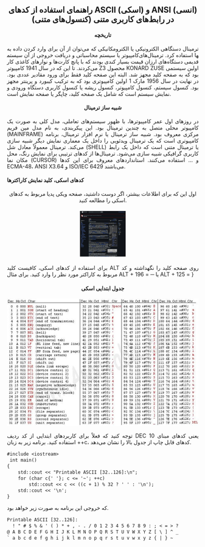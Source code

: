 <h2 align="center" >راهنمای استفاده از کدهای ASCII (اسکی) و ANSI (انسی) در رابط‌های کاربری متنی (کنسول‌های متنی)</h2>

<h4 align = "center">تاریخچه</h4>
<p align="justify"; direction="rtl">
ترمینال دستگاهی الکترونیکی یا الکترومکانیکی که می‌توان از آن برای وارد کردن داده به کامپیوتر یا سیستم محاسباتی و دریافت خروجی از آن سیستم‎ها استفاده کرد.
ترمینال‌های قدیمی دستگاه‌های ارزان قیمت بسیار کندی بودند که با پانچ کارت‌ها و نوارهای کاغذی کار می‌کردند. تا این که در سال 1941 کامپیوتر Z3 محصول KONARD ZUSE اولین سیستمی بود که به صفحه کلید مجهز شد. البته این صفحه کلید فقط برای ورود مقادیر عددی بود. در نهایت در سال 1956 مارک 1 اولین کامپیوتری بود که به ترکیب کیبورد و پرینتر مجهز بود. کنسول سیستم، کنسول کامپیوتر، کنسول ریشه یا کنسول کاربری دستگاه ورودی و نمایش سیستم است که شامل یک صفحه کلید، چاپگر یا صفحه نمایش است.
</p>

<h4 align = "center">شبیه ساز ترمینال</h4>
<p align="justify"; direction="rtl">
در روزهای اول عمر کامپیوترها، با ظهور سیستم‌های تعاملی، مدل کلی به صورت یک کامپیوتر محلی متصل به چندین ترمینال بود. این پیکربندی، به نام مدل مین فریم (MAINFRAME) مرکزی معروف بود. شبیه ساز ترمینال یا نرم افزار ترمینال، برنامه کامپیوتری است که یک ترمینال ویدئویی را داخل یک معماری نمایش دیگر شبیه سازی می‌کند. ترمینال معمولاً معادل شل (SHELL) یا ترمینال متنی است که داخل یک رابط کاربری گرافیکی شبیه سازی می‌شود.
ترمینال‌ها از کدهای ترتیبی برای نمایش رنگ، محل مکان نما (CURSOR) و ... استفاده می‌کنند. استانداردهای معروف برای این کدها ECMA-48، ANSI X3.64 و ISO/IEC 6429 می‌باشند.
</p>

<h4>کدهای اسکی، کلید نمایش کاراکترها </h4>
<p align="center"; direction="rtl">اول این که برای اطلاعات بیشتر، اگر دوست داشتید، صفحه ویکی پدیا مربوط به کدهای اسکی را مطالعه کنید.</p>
<h4 align="center">
  <a href="https://en.wikipedia.org/wiki/ASCII">
    <img src="PRV1.jpg" style="width:120px;height:120px;"></img>
  </a>
</h4>

<p align="justify"; direction="rtl">
برای استفاده از کدهای اسکی، کافیست کلید ALT روی صفحه کلید را نگهداشته و کد مربوط به کاراکتر مورد نظر را وارد کنید. برای مثال ALT + 196 = ─ یا  ALT + 125 = }
</p>
<h4 align="center">جدول ابتدایی اسکی</h4>

<div align="center">
<img src="BasicASCII.jpg"></img>
</div>
<p align="justify" direction="rtl">
توجه کنید که فعلاً برای کاربردهای ابتدایی از کد ردیف DEC یعنی کدهای مبنای 10 استفاده کنید. برنامه زیر به زبان ++c، کدهای قابل چاپ از جدول بالا را نشان می‌دهد.
</p>

```
#include <iostream>
 int main()
{
    std::cout << "Printable ASCII [32..126]:\n";
    for (char c{' '}; c <= '~'; ++c)
        std::cout << c << ((c + 1) % 32 ? ' ' : '\n');
    std::cout << '\n';
}
```
<p align="justify" direction="rtl">
که خروجی این برنامه به صورت زیر خواهد بود.</p>

```
Printable ASCII [32..126]:
  ! " # $ % & ' ( ) * + , - . / 0 1 2 3 4 5 6 7 8 9 : ; < = > ?
@ A B C D E F G H I J K L M N O P Q R S T U V W X Y Z [ \ ] ^ _
` a b c d e f g h i j k l m n o p q r s t u v w x y z { | } ~
```

